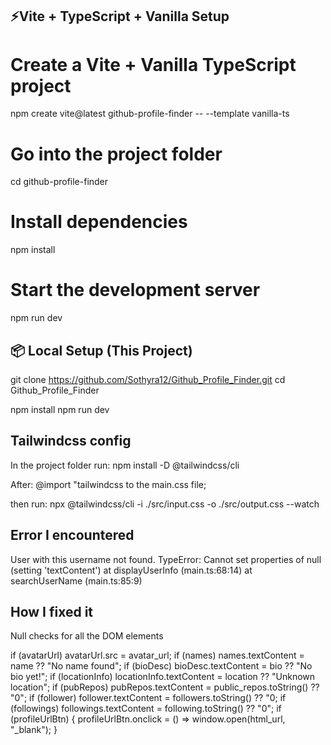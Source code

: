 ## ⚡Vite + TypeScript + Vanilla Setup 
# Create a Vite + Vanilla TypeScript project
npm create vite@latest github-profile-finder -- --template vanilla-ts

# Go into the project folder
cd github-profile-finder

# Install dependencies
npm install

# Start the development server
npm run dev

## 📦 Local Setup (This Project) 
git clone https://github.com/Sothyra12/Github_Profile_Finder.git
cd Github_Profile_Finder

npm install
npm run dev


## Tailwindcss config
In the project folder run: npm install -D @tailwindcss/cli   

After: @import "tailwindcss to the main.css file; 

then run:  npx @tailwindcss/cli -i ./src/input.css -o ./src/output.css --watch      


## Error I encountered
User with this username not found. TypeError: Cannot set properties of null (setting 'textContent')
at displayUserInfo (main.ts:68:14)
at searchUserName (main.ts:85:9)

## How I fixed it
Null checks for all the DOM elements

if (avatarUrl) avatarUrl.src = avatar_url;
if (names) names.textContent = name ?? "No name found";
if (bioDesc) bioDesc.textContent = bio ?? "No bio yet!";
if (locationInfo) locationInfo.textContent = location ?? "Unknown location";
if (pubRepos) pubRepos.textContent = public_repos.toString() ?? "0";
if (follower) follower.textContent = followers.toString() ?? "0;
if (followings) followings.textContent = following.toString() ?? "0";
if (profileUrlBtn) {
    profileUrlBtn.onclick = () => window.open(html_url, "_blank");
}